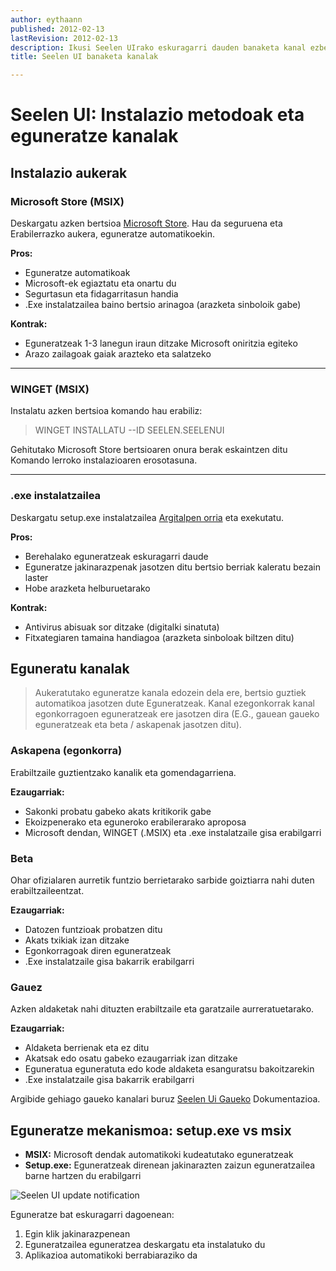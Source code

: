```yaml
---
author: eythaann
published: 2012-02-13
lastRevision: 2012-02-13
description: Ikusi Seelen UIrako eskuragarri dauden banaketa kanal ezberdinak
title: Seelen UI banaketa kanalak

---
```


# Seelen UI: Instalazio metodoak eta eguneratze kanalak

## Instalazio aukerak

### Microsoft Store (MSIX)

Deskargatu azken bertsioa
[Microsoft Store](https://www.microsoft.com/store). Hau da seguruena eta
 Erabilerrazko aukera, eguneratze automatikoekin.

**Pros:**

* Eguneratze automatikoak
* Microsoft-ek egiaztatu eta onartu du
* Segurtasun eta fidagarritasun handia
* .Exe instalatzailea baino bertsio arinagoa (arazketa sinboloik gabe)

**Kontrak:**

* Eguneratzeak 1-3 lanegun iraun ditzake Microsoft oniritzia egiteko
* Arazo zailagoak gaiak arazteko eta salatzeko

***

### WINGET (MSIX)

Instalatu azken bertsioa komando hau erabiliz:

> WINGET INSTALLATU --ID SEELEN.SEELENUI

Gehitutako Microsoft Store bertsioaren onura berak eskaintzen ditu
 Komando lerroko instalazioaren erosotasuna.

***

### .exe instalatzailea

Deskargatu setup.exe instalatzailea
[Argitalpen orria](https://github.com/eythaann/Seelen-UI/releases) eta exekutatu.

**Pros:**

* Berehalako eguneratzeak eskuragarri daude
* Eguneratze jakinarazpenak jasotzen ditu bertsio berriak kaleratu bezain laster
* Hobe arazketa helburuetarako

**Kontrak:**

* Antivirus abisuak sor ditzake (digitalki sinatuta)
* Fitxategiaren tamaina handiagoa (arazketa sinboloak biltzen ditu)

## Eguneratu kanalak

> Aukeratutako eguneratze kanala edozein dela ere, bertsio guztiek automatikoa jasotzen dute
>  Eguneratzeak. Kanal ezegonkorrak kanal egonkorragoen eguneratzeak ere jasotzen dira
>  (E.G., gauean gaueko eguneratzeak eta beta / askapenak jasotzen ditu).

### Askapena (egonkorra)

Erabiltzaile guztientzako kanalik eta gomendagarriena.

**Ezaugarriak:**

* Sakonki probatu gabeko akats kritikorik gabe
* Ekoizpenerako eta eguneroko erabilerarako aproposa
* Microsoft dendan, WINGET (.MSIX) eta .exe instalatzaile gisa erabilgarri

### Beta

Ohar ofizialaren aurretik funtzio berrietarako sarbide goiztiarra nahi duten erabiltzaileentzat.

**Ezaugarriak:**

* Datozen funtzioak probatzen ditu
* Akats txikiak izan ditzake
* Egonkorragoak diren eguneratzeak
* .Exe instalatzaile gisa bakarrik erabilgarri

### Gauez

Azken aldaketak nahi dituzten erabiltzaile eta garatzaile aurreratuetarako.

**Ezaugarriak:**

* Aldaketa berrienak eta ez ditu
* Akatsak edo osatu gabeko ezaugarriak izan ditzake
* Eguneratua eguneratuta edo kode aldaketa esanguratsu bakoitzarekin
* .Exe instalatzaile gisa bakarrik erabilgarri

Argibide gehiago gaueko kanalari buruz
[Seelen Ui Gaueko](https://seelen.io/blog/nightly) Dokumentazioa.

## Eguneratze mekanismoa: setup.exe vs msix

* **MSIX:** Microsoft dendak automatikoki kudeatutako eguneratzeak
* **Setup.exe:** Eguneratzeak direnean jakinarazten zaizun eguneratzailea barne hartzen du
   erabilgarri

![Seelen UI update notification](https://github.com/Seelen-Inc/slu-blog/blob/master/blog/seelen-ui-distribution-channels/image.png?raw=true)

Eguneratze bat eskuragarri dagoenean:

1. Egin klik jakinarazpenean
2. Eguneratzailea eguneratzea deskargatu eta instalatuko du
3. Aplikazioa automatikoki berrabiaraziko da

